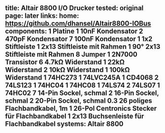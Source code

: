 title: Altair 8800 I/O Drucker
tested: original
page: later
links:
    home: https://github.com/dhansel/Altair8800-IOBus
components:
    1 Platine
    1 10nF Kondensator
    2 470pF Kondensator
    7 100nF Kondensator
    1 1x2 Stiftleiste
    1 2x13 Stiftleiste mit Rahmen
    1 90° 2x13 Stiftleiste mit Rahmen
    8 Jumper
    1 2N7000 Transistor
    6 4.7kΩ Widerstand
    1 22kΩ Widerstand
    2 10kΩ Widerstand
    1 100kΩ Widerstand
    1 74HC273
    1 74LVC245A
    1 CD4068
    2 74LS123
    1 74HC04
    1 74HC08
    1 74LS74
    2 74LS07
    1 74HC02 
    7 14-Pin Sockel, schmal
    2 16-Pin Sockel, schmal
    2 20-Pin Sockel, schmal
    0.3 26 poliges Flachbandkabel, 1m
    1 26-Pol Centronics Stecker für Flachbandkabel
    1 2x13 Buchsenleiste für Flachbandkabel
systems:
    Altair 8800
---

